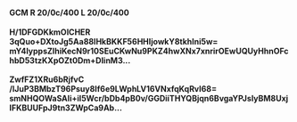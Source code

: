#### GCM R 20/0c/400 L 20/0c/400
**H/1DFGDKkmOICHER**<br/>**3qQuo+DXtoJg5Aa88lHkBKKF56HHIjowkY8tkhIni5w=**<br/>**mY4lyppsZIhiKecN9r10SEuCKwNu9PKZ4hwXNx7xnrirOEwUQUyHhnOFchbD53tzKXpOZt0Dm+DIinM3...**<br/><br/>
**ZwfFZ1XRu6bRjfvC**<br/>**/lJuP3BMbzT96Psuy8If6e9LWphLV16VNxfqKqRvI68=**<br/>**smNHQOWaSAIi+il5Wcr/bDb4pB0v/GGDiiTHYQBjqn6BvgaYPJslyBM8UxjIFKBUUFpJ9tn3ZWpCa9Ab...**